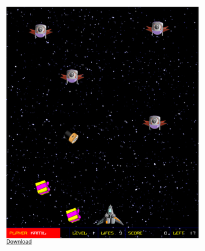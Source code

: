 <img
  align="left"
  src="https://github.com/Karmello/space-jam-arcade-game/blob/master/screenshots/2.png?raw=true"
  alt="SpaceJamArcadeGame"
  width="525px"
/>
[Download](https://tinyurl.com/y987o4zh)
